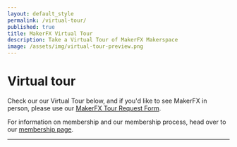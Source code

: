 ```yaml
---
layout: default_style
permalink: /virtual-tour/
published: true
title: MakerFX Virtual Tour
description: Take a Virtual Tour of MakerFX Makerspace
image: /assets/img/virtual-tour-preview.png
---
```


# Virtual tour

Check our our Virtual Tour below, and if you'd like to see MakerFX in person, please use our [MakerFX Tour Request Form](https://docs.google.com/forms/d/1U8uiXRiRIgfvGdbWRuPGpC7fesKbk-E2r4KQKmv59UQ/edit).


For information on membership and our membership process, head over to our [membership page](/membership).

---

<p align="center">
  <script src="https://static.kuula.io/embed.js" data-kuula="https://kuula.co/share/collection/7Pmh5?fs=1&amp;vr=1&amp;sd=1&amp;initload=0&amp;thumbs=1&amp;info=0&amp;logo=bWVkaWEvNDYyOS81ZjM1LWU1MGEtZWJlYi1jMTM5LnBuZw==" data-width="500px" data-height="500px">
  </script>
</p>
